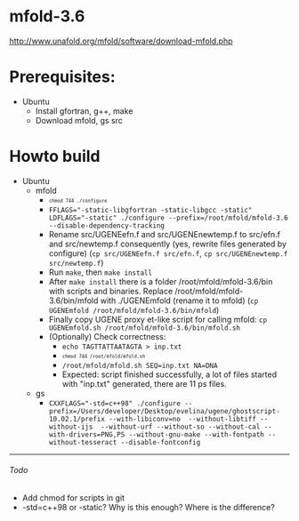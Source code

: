 # mfold-3.6
http://www.unafold.org/mfold/software/download-mfold.php

# Prerequisites:
 * Ubuntu
   * Install gfortran, g++, make
   * Download mfold, gs src

# Howto build
 * Ubuntu
   * mfold
     * <sub><sup>`chmod 744 ./configure`</sup></sub>
     * `FFLAGS="-static-libgfortran -static-libgcc -static" LDFLAGS="-static" ./configure --prefix=/root/mfold/mfold-3.6 --disable-dependency-tracking`
     * Rename src/UGENEefn.f and src/UGENEnewtemp.f to src/efn.f and src/newtemp.f consequently (yes, rewrite files generated by configure) (`cp src/UGENEefn.f src/efn.f`, `cp src/UGENEnewtemp.f src/newtemp.f`)
     * Run `make`, then `make install`
     * After `make install` there is a folder /root/mfold/mfold-3.6/bin with scripts and binaries. Replace /root/mfold/mfold-3.6/bin/mfold with ./UGENEmfold (rename it to mfold) (`cp UGENEmfold /root/mfold/mfold-3.6/bin/mfold`)
     * Finally copy UGENE proxy et-like script for calling mfold: `cp UGENEmfold.sh /root/mfold/mfold-3.6/bin/mfold.sh`
     * (Optionally) Check correctness:
       * `echo TAGTTATTAATAGTA > inp.txt`
       * <sub><sup>`chmod 744 /root/mfold/mfold.sh`</sup></sub>
       * `/root/mfold/mfold.sh SEQ=inp.txt NA=DNA`
       * Expected: script finished successfully, a lot of files started with "inp.txt" generated, there are 11 ps files.
   * gs
     * `CXXFLAGS="-std=c++98" ./configure --prefix=/Users/developer/Desktop/evelina/ugene/ghostscript-10.02.1/prefix --with-libiconv=no  --without-libtiff --without-ijs  --without-urf --without-so --without-cal --with-drivers=PNG,PS --without-gnu-make --with-fontpath --without-tesseract --disable-fontconfig`

---
###### Todo
 * Add chmod for scripts in git
 * -std=c++98 or -static? Why is this enough? Where is the difference?
